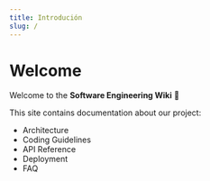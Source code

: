 ```yaml
---
title: Introdución
slug: /
---
```


# Welcome

Welcome to the **Software Engineering Wiki** 👋  

This site contains documentation about our project:
- Architecture
- Coding Guidelines
- API Reference
- Deployment
- FAQ
